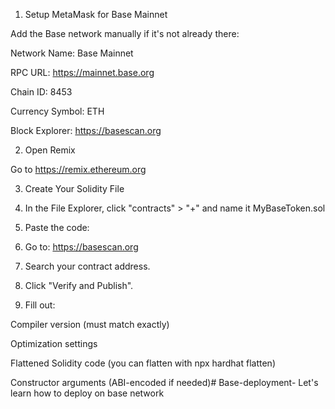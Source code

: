 1. Setup MetaMask for Base Mainnet

Add the Base network manually if it's not already there:

Network Name: Base Mainnet

RPC URL: https://mainnet.base.org

Chain ID: 8453

Currency Symbol: ETH

Block Explorer: https://basescan.org

2. Open Remix

Go to https://remix.ethereum.org

3. Create Your Solidity File

1. In the File Explorer, click "contracts" > "+" and name it MyBaseToken.sol


2. Paste the code:


1. Go to: https://basescan.org


2. Search your contract address.


3. Click "Verify and Publish".


4. Fill out:

Compiler version (must match exactly)

Optimization settings

Flattened Solidity code (you can flatten with npx hardhat flatten)

Constructor arguments (ABI-encoded if needed)# Base-deployment-
Let's learn how to deploy on base network 
